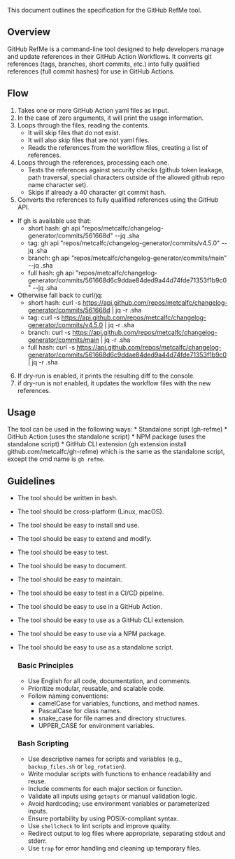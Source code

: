 This document outlines the specification for the GitHub RefMe tool.

## Overview

GitHub RefMe is a command-line tool designed to help developers manage and update references in their GitHub Action Workflows. It converts git references (tags, branches, short commits, etc.) into fully qualified references (full commit hashes) for use in GitHub Actions.

## Flow

1. Takes one or more GitHub Action yaml files as input.
2. In the case of zero arguments, it will print the usage information.
3. Loops through the files, reading the contents. 
    * It will skip files that do not exist. 
    * It will also skip files that are not yaml files. 
    * Reads the references from the workflow files, creating a list of references.
4. Loops through the references, processing each one. 
    * Tests the references against security checks (github token leakage, path traversal, special characters outside of the allowed github repo name character set).
    * Skips if already a 40 character git commit hash.
5. Converts the references to fully qualified references using the GitHub API.
 - If gh is available use that:
    * short hash: gh api "repos/metcalfc/changelog-generator/commits/561668d" --jq .sha
    * tag: gh api "repos/metcalfc/changelog-generator/commits/v4.5.0" --jq .sha
    * branch: gh api "repos/metcalfc/changelog-generator/commits/main" --jq .sha
    * full hash: gh api "repos/metcalfc/changelog-generator/commits/561668d6c9ddae84ded9a44d74fde71353f1b9c0" --jq .sha
- Otherwise fall back to curl/jq:
    * short hash: curl -s https://api.github.com/repos/metcalfc/changelog-generator/commits/561668d | jq -r .sha
    * tag: curl -s https://api.github.com/repos/metcalfc/changelog-generator/commits/v4.5.0 | jq -r .sha
    * branch: curl -s https://api.github.com/repos/metcalfc/changelog-generator/commits/main | jq -r .sha
    * full hash: curl -s https://api.github.com/repos/metcalfc/changelog-generator/commits/561668d6c9ddae84ded9a44d74fde71353f1b9c0 | jq -r .sha
6. If dry-run is enabled, it prints the resulting diff to the console.
7. if dry-run is not enabled, it updates the workflow files with the new references.

## Usage

The tool can be used in the following ways:
    * Standalone script (gh-refme)
    * GitHub Action (uses the standalone script)
    * NPM package (uses the standalone script)
    * GitHub CLI extension (gh extension install github.com/metcalfc/gh-refme) which is the same as the standalone script, except the cmd name is `gh refme`.

## Guidelines

* The tool should be written in bash.
* The tool should be cross-platform (Linux, macOS).
* The tool should be easy to install and use.
* The tool should be easy to extend and modify.
* The tool should be easy to test.
* The tool should be easy to document.
* The tool should be easy to maintain.
* The tool should be easy to test in a CI/CD pipeline.
* The tool should be easy to use in a GitHub Action.
* The tool should be easy to use as a GitHub CLI extension.
* The tool should be easy to use via a NPM package.
* The tool should be easy to use as a standalone script.
  
  ### Basic Principles
  
  - Use English for all code, documentation, and comments.
  - Prioritize modular, reusable, and scalable code.
  - Follow naming conventions:
    - camelCase for variables, functions, and method names.
    - PascalCase for class names.
    - snake_case for file names and directory structures.
    - UPPER_CASE for environment variables.
  
  ### Bash Scripting
  
  - Use descriptive names for scripts and variables (e.g., `backup_files.sh` or `log_rotation`).
  - Write modular scripts with functions to enhance readability and reuse.
  - Include comments for each major section or function.
  - Validate all inputs using `getopts` or manual validation logic.
  - Avoid hardcoding; use environment variables or parameterized inputs.
  - Ensure portability by using POSIX-compliant syntax.
  - Use `shellcheck` to lint scripts and improve quality.
  - Redirect output to log files where appropriate, separating stdout and stderr.
  - Use `trap` for error handling and cleaning up temporary files.
